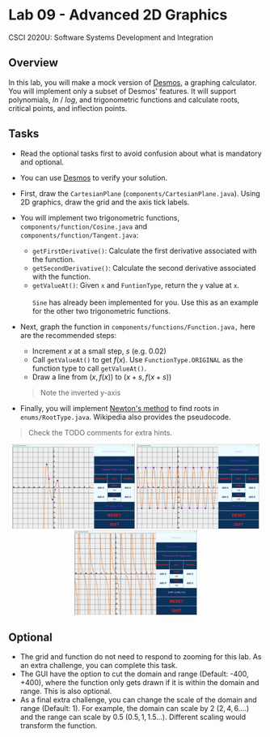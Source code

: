 # Lab 09 - Advanced 2D Graphics

CSCI 2020U: Software Systems Development and Integration

## Overview

In this lab, you will make a mock version of [Desmos](https://www.desmos.com/calculator), a graphing calculator. You will implement only a subset of Desmos' features. It will support polynomials, $ln$ / $log$, and trigonometric functions and calculate roots, critical points, and inflection points.

## Tasks
- Read the optional tasks first to avoid confusion about what is mandatory and optional.

- You can use [Desmos](https://www.desmos.com/calculator) to verify your solution.

- First, draw the `CartesianPlane` (`components/CartesianPlane.java`). Using 2D graphics, draw the grid and the axis tick labels.

- You will implement two trigonometric functions, `components/function/Cosine.java` and `components/function/Tangent.java`:
  - `getFirstDerivative()`: Calculate the first derivative associated with the function.
  - `getSecondDerivative()`: Calculate the second derivative associated with the function.
  - `getValueAt()`: Given `x` and `FuntionType`, return the `y` value at `x`.
    <br> <br>
    `Sine` has already been implemented for you. Use this as an example for the other two trigonometric functions.

- Next, graph the function in `components/functions/Function.java,` here are the recommended steps:
  - Increment $x$ at a small step, $s$ (e.g. 0.02)
  - Call `getValueAt()` to get $f(x)$. Use `FunctionType.ORIGINAL` as the function type to call `getValueAt()`.
  - Draw a line from $(x, f(x))$ to $(x + s, f(x + s))$
  >Note the inverted y-axis

- Finally, you will implement [Newton's method](https://en.wikipedia.org/wiki/Newton%27s_method) to find roots in `enums/RootType.java`. Wikipedia also provides the pseudocode.

>Check the TODO comments for extra hints.

<div align="center">
  <img src="Lab09Output1.png" width="48%">
  <img src="Lab09Output2.png" width="48%">
  <img src="Lab09Output3.png" width="48%">
</div>

## Optional
- The grid and function do not need to respond to zooming for this lab. As an extra challenge, you can complete this task.
- The GUI have the option to cut the domain and range (Default: -400, +400), where the function only gets drawn if it is within the domain and range. This is also optional.
- As a final extra challenge, you can change the scale of the domain and range (Default: 1). For example, the domain can scale by 2 $(2, 4, 6....)$ and the range can scale by 0.5 $(0.5, 1, 1.5...)$. Different scaling would transform the function.